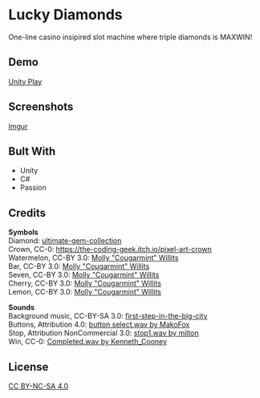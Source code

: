 
# Lucky Diamonds

One-line casino insipired slot machine where triple diamonds is MAXWIN! 


## Demo

[Unity Play](https://play.unity.com/en/games/8892efa1-9501-4ea5-aa33-6833bdc7dcdd/lucky-diamonds)


## Screenshots

[Imgur](https://imgur.com/PoltZ6O)


## Bult With

- Unity
- C#
- Passion


## Credits
**Symbols**\
Diamond: [ultimate-gem-collection](https://magory.itch.io/ultimate-gem-collections)\
Crown, CC-0: https://the-coding-geek.itch.io/pixel-art-crown \
Watermelon, CC-BY 3.0: [Molly "Cougarmint" Willits](https://opengameart.org/content/slot-machine-resource-pack)\
Bar, CC-BY 3.0: [Molly "Cougarmint" Willits](https://opengameart.org/content/slot-machine-resource-pack)\
Seven, CC-BY 3.0: [Molly "Cougarmint" Willits](https://opengameart.org/content/slot-machine-resource-pack)\
Cherry, CC-BY 3.0: [Molly "Cougarmint" Willits](https://opengameart.org/content/slot-machine-resource-pack)\
Lemon, CC-BY 3.0: [Molly "Cougarmint" Willits](https://opengameart.org/content/slot-machine-resource-pack)

**Sounds**\
Background music, CC-BY-SA 3.0: [first-step-in-the-big-city](https://opengameart.org/content/first-step-in-the-big-city)\
Buttons, Attribution 4.0: [button select.wav by MakoFox](https://freesound.org/s/126418/)\
Stop, Attribution NonCommercial 3.0: [stop1.wav by milton](https://freesound.org/s/99992/)\
Win, CC-0: [Completed.wav by Kenneth_Cooney](https://freesound.org/s/609336/)
## License

[CC BY-NC-SA 4.0](https://creativecommons.org/licenses/by-nc-sa/4.0/)

